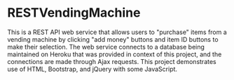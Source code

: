 # RESTVendingMachine

This is a REST API web service that allows users to "purchase" items from a vending machine by clicking "add money" buttons and item ID buttons to make their selection. The web service connects to a database being maintained on Heroku that was provided in context of this project, and the connections are made through Ajax requests. This project demonstrates use of HTML, Bootstrap, and jQuery with some JavaScript.
